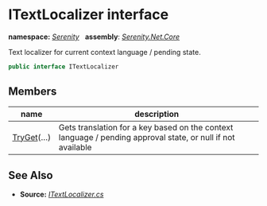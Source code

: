 # ITextLocalizer interface
**namespace:** *[Serenity](../README.md#serenity-namespace)*   **assembly**: *[Serenity.Net.Core](../README.md)*

Text localizer for current context language / pending state.

```csharp
public interface ITextLocalizer
```

## Members

| name | description |
| --- | --- |
| [TryGet](ITextLocalizer/TryGet.md)(…) | Gets translation for a key based on the context language / pending approval state, or null if not available |

## See Also

* **Source:** *[ITextLocalizer.cs](https://github.com/serenity-is/Serenity/blob/master/src/Serenity.Net.Core/Localization/ITextLocalizer.cs)*